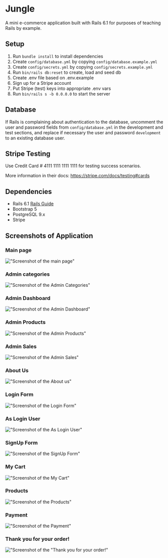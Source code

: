 # Jungle

A mini e-commerce application built with Rails 6.1 for purposes of teaching Rails by example.

## Setup

1. Run `bundle install` to install dependencies
2. Create `config/database.yml` by copying `config/database.example.yml`
3. Create `config/secrets.yml` by copying `config/secrets.example.yml`
4. Run `bin/rails db:reset` to create, load and seed db
5. Create .env file based on .env.example
6. Sign up for a Stripe account
7. Put Stripe (test) keys into appropriate .env vars
8. Run `bin/rails s -b 0.0.0.0` to start the server

## Database

If Rails is complaining about authentication to the database, uncomment the user and password fields from `config/database.yml` in the development and test sections, and replace if necessary the user and password `development` to an existing database user.

## Stripe Testing

Use Credit Card # 4111 1111 1111 1111 for testing success scenarios.

More information in their docs: <https://stripe.com/docs/testing#cards>

## Dependencies

- Rails 6.1 [Rails Guide](http://guides.rubyonrails.org/v6.1/)
- Bootstrap 5
- PostgreSQL 9.x
- Stripe
## Screenshots of Application
###  Main page

!["Screenshot of the main page"](docs/index.png)
###  Admin categories

!["Screenshot of the Admin Categories"](docs/Admin_categories.png)

### Admin Dashboard
!["Screenshot of the Admin Dashboard"](docs/Admin_dashboard.png)

### Admin Products
!["Screenshot of the Admin Products"](docs/Admin_products.png)

### Admin Sales
!["Screenshot of the Admin Sales"](docs/admin_sales.png)

### About Us
!["Screenshot of the About us"](docs/About_us.png)

### Login Form
!["Screenshot of the Login Form"](docs/Login.png)

### As Login User
!["Screenshot of the As Login User"](docs/User_login.png)

### SignUp Form
!["Screenshot of the SignUp Form"](docs/SignUp.png)

### My Cart
!["Screenshot of the My Cart"](docs/Mycart.png)

### Products
!["Screenshot of the Products"](docs/products.png)

### Payment
!["Screenshot of the Payment"](docs/Payment.png)

### Thank you for your order!
!["Screenshot of the "Thank you for your order!"](docs/Thank_you_for_your_order.png)



